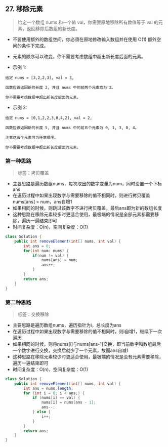 ## 27. 移除元素
> 给定一个数组 nums 和一个值 val，你需要原地移除所有数值等于 val 的元素，返回移除后数组的新长度。

* 不要使用额外的数组空间，你必须在原地修改输入数组并在使用 O(1) 额外空间的条件下完成。
* 元素的顺序可以改变。你不需要考虑数组中超出新长度后面的元素。

* 示例 1:

```
给定 nums = [3,2,2,3], val = 3,

函数应该返回新的长度 2, 并且 nums 中的前两个元素均为 2。

你不需要考虑数组中超出新长度后面的元素。
```

* 示例 2:

```
给定 nums = [0,1,2,2,3,0,4,2], val = 2,

函数应该返回新的长度 5, 并且 nums 中的前五个元素为 0, 1, 3, 0, 4。

注意这五个元素可为任意顺序。

你不需要考虑数组中超出新长度后面的元素。
```
### 第一种思路
> 标签：拷贝覆盖
* 主要思路是遍历数组nums，每次取出的数字变量为num，同时设置一个下标ans
* 在遍历过程中如果出现数字与需要移除的值不相同时，则进行拷贝覆盖nums[ans] = num，ans自增1
* 如果相同的时候，则跳过该数字不进行拷贝覆盖，最后ans即为新的数组长度
* 这种思路在移除元素较多时更适合使用，最极端的情况是全部元素都需要移除，遍历一遍结束即可
* 时间复杂度：O(n)，空间复杂度：O(1)
```java
class Solution {
    public int removeElement(int[] nums, int val) {
        int ans = 0;
        for(int num: nums) {
            if(num != val) {
                nums[ans] = num;
                ans++;
            }
        }
        return ans;
    }
}
```
### 第二种思路
> 标签：交换移除
* 主要思路是遍历数组nums，遍历指针为i，总长度为ans
* 在遍历过程中如果出现数字与需要移除的值不相同时，则i自增1，继续下一次遍历
* 如果相同的时候，则将nums[i]与nums[ans-1]交换，即当前数字和数组最后一个数字进行交换，交换后就少了一个元素，故而ans自减1
* 这种思路在移除元素较少时更适合使用，最极端的情况是没有元素需要移除，遍历一遍结束即可
* 时间复杂度：O(n)，空间复杂度：O(1)

```java
class Solution {
    public int removeElement(int[] nums, int val) {
        int ans = nums.length;
        for (int i = 0; i < ans;) {
            if (nums[i] == val) {
                nums[i] = nums[ans - 1];
                ans--;
            } else {
                i++;
            }
        }
        return ans;
    }
}
```
